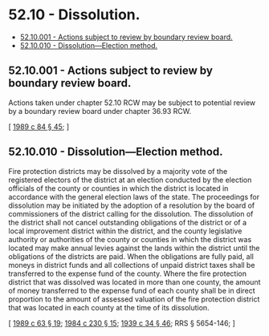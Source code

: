 # 52.10 - Dissolution.
* [52.10.001 - Actions subject to review by boundary review board.](#5210001---actions-subject-to-review-by-boundary-review-board)
* [52.10.010 - Dissolution—Election method.](#5210010---dissolutionelection-method)
## 52.10.001 - Actions subject to review by boundary review board.
Actions taken under chapter 52.10 RCW may be subject to potential review by a boundary review board under chapter 36.93 RCW.

\[ [1989 c 84 § 45](http://leg.wa.gov/CodeReviser/documents/sessionlaw/1989c84.pdf?cite=1989%20c%2084%20§%2045); \]

## 52.10.010 - Dissolution—Election method.
Fire protection districts may be dissolved by a majority vote of the registered electors of the district at an election conducted by the election officials of the county or counties in which the district is located in accordance with the general election laws of the state. The proceedings for dissolution may be initiated by the adoption of a resolution by the board of commissioners of the district calling for the dissolution. The dissolution of the district shall not cancel outstanding obligations of the district or of a local improvement district within the district, and the county legislative authority or authorities of the county or counties in which the district was located may make annual levies against the lands within the district until the obligations of the districts are paid. When the obligations are fully paid, all moneys in district funds and all collections of unpaid district taxes shall be transferred to the expense fund of the county. Where the fire protection district that was dissolved was located in more than one county, the amount of money transferred to the expense fund of each county shall be in direct proportion to the amount of assessed valuation of the fire protection district that was located in each county at the time of its dissolution.

\[ [1989 c 63 § 19](http://leg.wa.gov/CodeReviser/documents/sessionlaw/1989c63.pdf?cite=1989%20c%2063%20§%2019); [1984 c 230 § 15](http://leg.wa.gov/CodeReviser/documents/sessionlaw/1984c230.pdf?cite=1984%20c%20230%20§%2015); [1939 c 34 § 46](http://leg.wa.gov/CodeReviser/documents/sessionlaw/1939c34.pdf?cite=1939%20c%2034%20§%2046); RRS § 5654-146; \]

